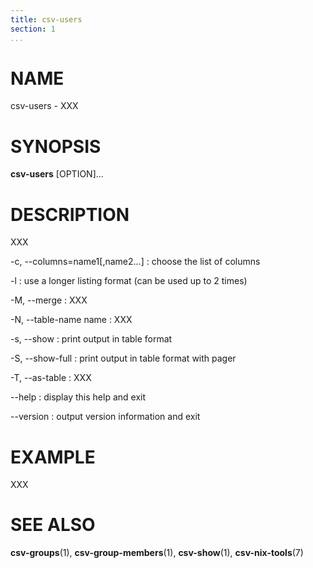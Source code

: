 ```yaml
---
title: csv-users
section: 1
...
```


# NAME #

csv-users - XXX

# SYNOPSIS #

**csv-users** [OPTION]...

# DESCRIPTION #

XXX

-c, --columns=name1[,name2...]
:   choose the list of columns

-l
:   use a longer listing format (can be used up to 2 times)

-M, --merge
:   XXX

-N, --table-name name
:   XXX

-s, --show
:   print output in table format

-S, --show-full
:   print output in table format with pager

-T, --as-table
:   XXX

--help
:   display this help and exit

--version
:   output version information and exit

# EXAMPLE #

XXX

# SEE ALSO #

**csv-groups**(1), **csv-group-members**(1), **csv-show**(1), **csv-nix-tools**(7)
